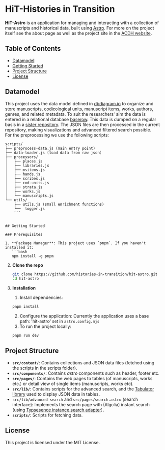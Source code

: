 # HiT-Histories in Transition

**HiT-Astro** is an application for managing and interacting with a collection of manuscripts and
historical data, built using [Astro](https://astro.build/). For more on the project itself see the
about page as well as the project site in the
[ACDH website](https://www.oeaw.ac.at/acdh/research/dh-research-infrastructure/activities/web-development/hit-histories-in-transition).

## Table of Contents

- [Datamodel](#data-model)
- [Getting Started](#getting-started)
- [Project Structure](#project-structure)
- [License](#license)

## Datamodel

This project uses the data model defined in
[dbdiagram.io](https://dbdiagram.io/d/HiT-6731b349e9daa85acafee5fa) to organize and store
manuscripts, codicological units, manuscript items, works, authors, genres, and related metadata. To
suit the researchers' aim the data is entered in a relational database
[baserow](https://baserow.io/). This data is dumped on a regular basis in a
[sister repository](https://github.com/histories-in-transition/hit-baserow-dump). The JSON files are
then processed in the current repository, making visualizations and advanced filtered search
possible.  
For the preprocessing we use the following scripts:

````
scripts/
├── preprocess-data.js (main entry point)
├── data-loader.js (load data from raw json)
├── processors/
│   ├── places.js
│   ├── libraries.js
│   ├── msitems.js
│   ├── hands.js
│   ├── scribes.js
│   ├── cod-units.js
│   ├── strata.js
│   ├── works.js
│   └── manuscripts.js
└── utils/
    ├── utils.js (small enrichment functions)
    └──  logger.js
    ```


## Getting Started

### Prerequisites

1. **Package Manager**: This project uses `pnpm`. If you haven't installed it:
   ```bash
   npm install -g pnpm
````

2. **Clone the repo**

   ```bash
   git clone https://github.com/histories-in-transition/hit-astro.git
   cd hit-astro
   ```

3. **Installation**
   1. Install dependencies:
   ```bash
   pnpm install
   ```
   2. Configure the application: Currently the application uses a base path: 'hit-astro' set in
      `astro.config.mjs`
   3. To run the project locally:
   ```bash
   pnpm run dev
   ```

## Project Structure

- **`src/content/`**: Contains collections and JSON data files (fetched using the scripts in the
  scripts folder).
- **`src/components/`**: Contains _astro_ components such as header, footer etc.
- **`src/pages/`**: Contains the web pages to tables (of manuscripts, works etc.) or detail view of
  single items (manuscripts, works etc).
- **`src/lib/`**: Contains scripts for the advanced search, and the
  [Tabulator library](https://tabulator.info/) used to display JSON data in tables.
- `src/lib/advanced search` and `src/pages/search.astro` (search interface): Implements the search
  page with (Algolia) instant search (using
  [Typsesence instance search adapter](https://typesense.org/docs/guide/search-ui-components.html#using-instantsearch-js)).
- **`scripts/`**: Scripts for fetching data.

## License

This project is licensed under the MIT License.
